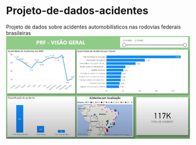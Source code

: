 # Projeto-de-dados-acidentes
Projeto de dados sobre acidentes automobilísticos nas rodovias federais brasileiras
[![img2](img2/img.jpg)](https://www.youtube.com/watch?v=1nGKidPuRA4)
